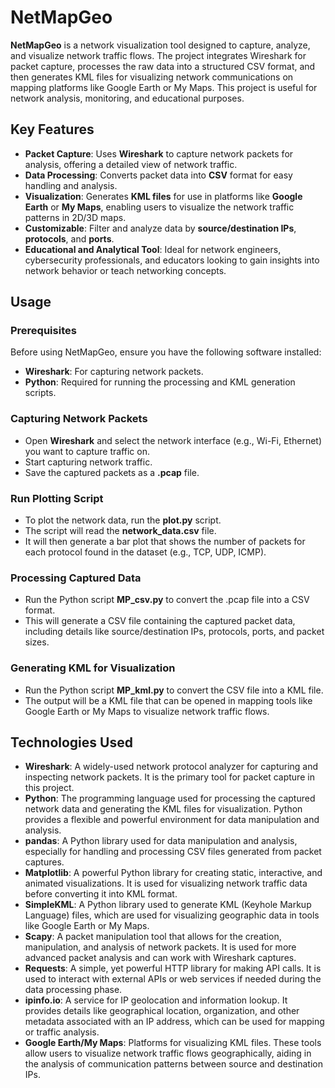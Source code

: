 # NetMapGeo

**NetMapGeo** is a network visualization tool designed to capture, analyze, and visualize network traffic flows. The project integrates Wireshark for packet capture, processes the raw data into a structured CSV format, and then generates KML files for visualizing network communications on mapping platforms like Google Earth or My Maps. This project is useful for network analysis, monitoring, and educational purposes.

## Key Features

- **Packet Capture**: Uses **Wireshark** to capture network packets for analysis, offering a detailed view of network traffic.
- **Data Processing**: Converts packet data into **CSV** format for easy handling and analysis.
- **Visualization**: Generates **KML files** for use in platforms like **Google Earth** or **My Maps**, enabling users to visualize the network traffic patterns in 2D/3D maps.
- **Customizable**: Filter and analyze data by **source/destination IPs**, **protocols**, and **ports**.
- **Educational and Analytical Tool**: Ideal for network engineers, cybersecurity professionals, and educators looking to gain insights into network behavior or teach networking concepts.

## Usage

### Prerequisites

Before using NetMapGeo, ensure you have the following software installed:
- **Wireshark**: For capturing network packets.
- **Python**: Required for running the processing and KML generation scripts.

### Capturing Network Packets

- Open **Wireshark** and select the network interface (e.g., Wi-Fi, Ethernet) you want to capture traffic on.
- Start capturing network traffic.
- Save the captured packets as a **.pcap** file.

### Run Plotting Script

- To plot the network data, run the **plot.py** script.
- The script will read the **network_data.csv** file.
- It will then generate a bar plot that shows the number of packets for each protocol found in the dataset (e.g., TCP, UDP, ICMP).

### Processing Captured Data

- Run the Python script **MP_csv.py** to convert the .pcap file into a CSV format.
- This will generate a CSV file containing the captured packet data, including details like source/destination IPs, protocols, ports, and packet sizes.

### Generating KML for Visualization

- Run the Python script **MP_kml.py** to convert the CSV file into a KML file.
- The output will be a KML file that can be opened in mapping tools like Google Earth or My Maps to visualize network traffic flows.

## Technologies Used

- **Wireshark**: A widely-used network protocol analyzer for capturing and inspecting network packets. It is the primary tool for packet capture in this project.
- **Python**: The programming language used for processing the captured network data and generating the KML files for visualization. Python provides a flexible and powerful environment for data manipulation and analysis.
- **pandas**: A Python library used for data manipulation and analysis, especially for handling and processing CSV files generated from packet captures.
- **Matplotlib**: A powerful Python library for creating static, interactive, and animated visualizations. It is used for visualizing network traffic data before converting it into KML format.
- **SimpleKML**: A Python library used to generate KML (Keyhole Markup Language) files, which are used for visualizing geographic data in tools like Google Earth or My Maps.
- **Scapy**: A packet manipulation tool that allows for the creation, manipulation, and analysis of network packets. It is used for more advanced packet analysis and can work with Wireshark captures.
- **Requests**: A simple, yet powerful HTTP library for making API calls. It is used to interact with external APIs or web services if needed during the data processing phase.
- **ipinfo.io**: A service for IP geolocation and information lookup. It provides details like geographical location, organization, and other metadata associated with an IP address, which can be used for mapping or traffic analysis.
- **Google Earth/My Maps**: Platforms for visualizing KML files. These tools allow users to visualize network traffic flows geographically, aiding in the analysis of communication patterns between source and destination IPs.
